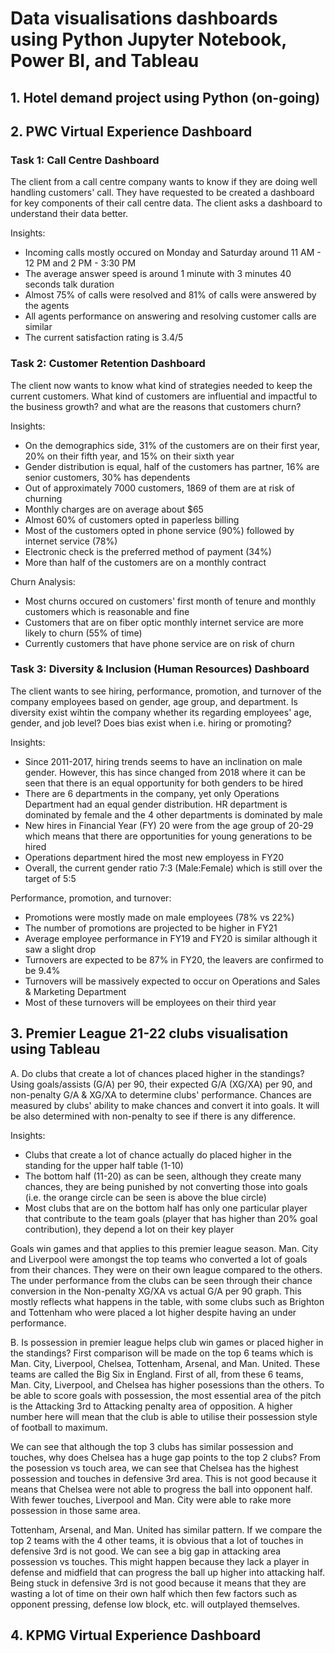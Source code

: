 # Data visualisations dashboards using Python Jupyter Notebook, Power BI, and Tableau

## 1. Hotel demand project using Python (on-going)

## 2. PWC Virtual Experience Dashboard
### Task 1: Call Centre Dashboard
The client from a call centre company wants to know if they are doing well handling customers' call. They have requested to be created a dashboard for key components of their call centre data. The client asks a dashboard to understand their data better.

Insights:
- Incoming calls mostly occured on Monday and Saturday around 11 AM - 12 PM and 2 PM - 3:30 PM
- The average answer speed is around 1 minute with 3 minutes 40 seconds talk duration
- Almost 75% of calls were resolved and 81% of calls were answered by the agents
- All agents performance on answering and resolving customer calls are similar
- The current satisfaction rating is 3.4/5

### Task 2: Customer Retention Dashboard
The client now wants to know what kind of strategies needed to keep the current customers. What kind of customers are influential and impactful to the business growth? and what are the reasons that customers churn?

Insights:
- On the demographics side, 31% of the customers are on their first year, 20% on their fifth year, and 15% on their sixth year
- Gender distribution is equal, half of the customers has partner, 16% are senior customers, 30% has dependents
- Out of approximately 7000 customers, 1869 of them are at risk of churning
- Monthly charges are on average about $65
- Almost 60% of customers opted in paperless billing
- Most of the customers opted in phone service (90%) followed by internet service (78%)
- Electronic check is the preferred method of payment (34%)
- More than half of the customers are on a monthly contract

Churn Analysis:
- Most churns occured on customers' first month of tenure and monthly customers which is reasonable and fine
- Customers that are on fiber optic monthly internet service are more likely to churn (55% of time) 
- Currently customers that have phone service are on risk of churn

### Task 3: Diversity & Inclusion (Human Resources) Dashboard
The client wants to see hiring, performance, promotion, and turnover of the company employees based on gender, age group, and department. Is diversity exist wihtin the company whether its regarding employees' age, gender, and job level? Does bias exist when i.e. hiring or promoting?

Insights:
- Since 2011-2017, hiring trends seems to have an inclination on male gender. However, this has since changed from 2018 where it can be seen that there is an equal opportunity for both genders to be hired
- There are 6 departments in the company, yet only Operations Department had an equal gender distribution. HR department is dominated by female and the 4 other departments is dominated by male
- New hires in Financial Year (FY) 20 were from the age group of 20-29 which means that there are opportunities for young generations to be hired
- Operations department hired the most new employess in FY20
- Overall, the current gender ratio 7:3 (Male:Female) which is still over the target of 5:5  

Performance, promotion, and turnover:
- Promotions were mostly made on male employees (78% vs 22%)
- The number of promotions are projected to be higher in FY21
- Average employee performance in FY19 and FY20 is similar although it saw a slight drop
- Turnovers are expected to be 87% in FY20, the leavers are confirmed to be 9.4%
- Turnovers will be massively expected to occur on Operations and Sales & Marketing Department
- Most of these turnovers will be employees on their third year

## 3. Premier League 21-22 clubs visualisation using Tableau
A. Do clubs that create a lot of chances placed higher in the standings?
Using goals/assists (G/A) per 90, their expected G/A (XG/XA) per 90, and non-penalty G/A & XG/XA to determine clubs' performance.
Chances are measured by clubs' ability to make chances and convert it into goals. It will be also determined with non-penalty to see if there is any difference.

Insights:
- Clubs that create a lot of chance actually do placed higher in the standing for the upper half table (1-10) 
- The bottom half (11-20) as can be seen, although they create many chances, they are being punished by not converting those into goals (i.e. the orange circle can be seen is above the blue circle) 
- Most clubs that are on the bottom half has only one particular player that contribute to the team goals (player that has higher than 20% goal contribution), they depend a lot on their key player

Goals win games and that applies to this premier league season. Man. City and Liverpool were amongst the top teams who converted a lot of goals from their chances. They were on their own league compared to the others. The under performance from the clubs can be seen through their chance conversion in the Non-penalty XG/XA vs actual G/A per 90 graph. This mostly reflects what happens in the table, with some clubs such as Brighton and Tottenham who were placed a lot higher despite having an under performance.

B. Is possession in premier league helps club win games or placed higher in the standings?
First comparison will be made on the top 6 teams which is Man. City, Liverpool,  Chelsea, Tottenham, Arsenal, and Man. United. These teams are called the Big Six in England. First of all, from these 6 teams, Man. City, Liverpool, and Chelsea has higher posessions than the others. To be able to score goals with possession, the most essential area of the pitch is the Attacking 3rd to Attacking penalty area of opposition. A higher number here will mean that the club is able to utilise their possession style of football to maximum. 

We can see that although the top 3 clubs has similar possession and touches, why does Chelsea has a huge gap points to the top 2 clubs?
From the posession vs touch area, we can see that Chelsea has the highest possession and touches in defensive 3rd area. This is not good because it means that Chelsea were not able to progress the ball into opponent half. With fewer touches, Liverpool and Man. City were able to rake more possession in those same area. 

Tottenham, Arsenal, and Man. United has similar pattern. If we compare the top 2 teams with the 4 other teams, it is obvious that a lot of touches in defensive 3rd is not good. We can see a big gap in attacking area possession vs touches. This might happen because they lack a player in defense and midfield that can progress the ball up higher into attacking half. Being stuck in defensive 3rd is not good because it means that they are wasting a lot of time on their own half which then few factors such as opponent pressing, defense low block, etc. will outplayed themselves.

## 4. KPMG Virtual Experience Dashboard
